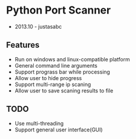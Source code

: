 Python Port Scanner 
========
- 2013.10 - justasabc

Features
----
- Run on windows and linux-compatible platform
- General command line arguments
- Support prograss bar while processing
- Allow user to hide progress
- Support multi-range ip scaning
- Allow user to save scaning results to file

TODO
----
- Use multi-threading 
- Support general user interface(GUI)
